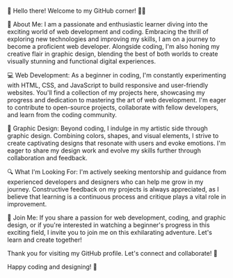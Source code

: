 👋 Hello there! Welcome to my GitHub corner! 👩‍💻

🌱 About Me:
I am a passionate and enthusiastic learner diving into the exciting world of web development and coding. Embracing the thrill of exploring new technologies and improving my skills, I am on a journey to become a proficient web developer. Alongside coding, I'm also honing my creative flair in graphic design, blending the best of both worlds to create visually stunning and functional digital experiences.

💻 Web Development:
As a beginner in coding, I'm constantly experimenting with HTML, CSS, and JavaScript to build responsive and user-friendly websites. You'll find a collection of my projects here, showcasing my progress and dedication to mastering the art of web development. I'm eager to contribute to open-source projects, collaborate with fellow developers, and learn from the coding community.

🎨 Graphic Design:
Beyond coding, I indulge in my artistic side through graphic design. Combining colors, shapes, and visual elements, I strive to create captivating designs that resonate with users and evoke emotions. I'm eager to share my design work and evolve my skills further through collaboration and feedback.

🔍 What I'm Looking For:
I'm actively seeking mentorship and guidance from experienced developers and designers who can help me grow in my journey. Constructive feedback on my projects is always appreciated, as I believe that learning is a continuous process and critique plays a vital role in improvement.

🚀 Join Me:
If you share a passion for web development, coding, and graphic design, or if you're interested in watching a beginner's progress in this exciting field, I invite you to join me on this exhilarating adventure. Let's learn and create together!

Thank you for visiting my GitHub profile. Let's connect and collaborate! 🤝

Happy coding and designing! 🌟

